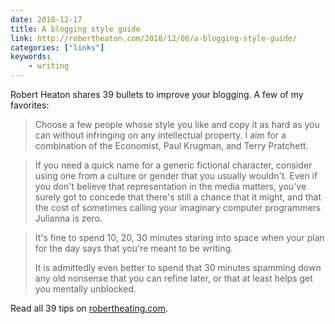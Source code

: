 ```yaml
---
date: 2018-12-17
title: A blogging style guide
link: http://robertheaton.com/2018/12/06/a-blogging-style-guide/
categories: ["links"]
keywords:
    - writing
---
```


Robert Heaton shares 39 bullets to improve your blogging. A few of my favorites:
<!--more-->
> Choose a few people whose style you like and copy it as hard as you can without infringing on any intellectual property. I aim for a combination of the Economist, Paul Krugman, and Terry Pratchett.

> If you need a quick name for a generic fictional character, consider using one from a culture or gender that you usually wouldn't. Even if you don't believe that representation in the media matters, you've surely got to concede that there's still a chance that it might, and that the cost of sometimes calling your imaginary computer programmers Julianna is zero.

> It's fine to spend 10, 20, 30 minutes staring into space when your plan for the day says that you're meant to be writing.
>
> It is admittedly even better to spend that 30 minutes spamming down any old nonsense that you can refine later, or that at least helps get you mentally unblocked.

Read all 39 tips on [robertheating.com](http://robertheaton.com/2018/12/06/a-blogging-style-guide/).